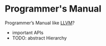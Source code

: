 # Programmer's Manual

Programmer’s Manual like [LLVM](https://llvm.org/docs/ProgrammersManual.html#introduction)?

- important APIs
- TODO: abstract Hierarchy
